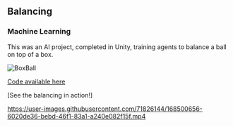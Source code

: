 ## Balancing
### Machine Learning

This was an AI project, completed in Unity, training agents to balance a ball on top of a box.

![BoxBall](https://user-images.githubusercontent.com/71826144/168499961-020c7241-ff9b-4eb5-8146-c1bcaa50ed5b.JPG)

[Code available here]()

[See the balancing in action!]

https://user-images.githubusercontent.com/71826144/168500656-6020de36-bebd-46f1-83a1-a240e082f15f.mp4

